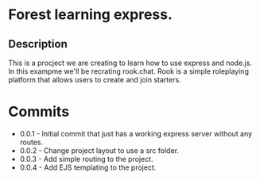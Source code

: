# Forest learning express.

## Description
This is a procject we are creating to learn how to use express and node.js. In this exampme we'll be recrating rook.chat. Rook is a simple roleplaying platform that allows users to create and join starters.

# Commits
- 0.0.1 - Initial commit that just has a working express server without any routes.
- 0.0.2 - Change project layout to use a src folder.
- 0.0.3 - Add simple routing to the project.
- 0.0.4 - Add EJS templating to the project.